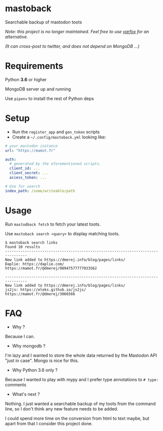# mastoback

Searchable backup of mastodon toots

*Note: this project is no longer maintained. Feel free to use [yarfox](https://github.com/dmerejkowsky/yarfox) for an alternative.*

*(It can cross-post to twitter, and does not depend on MongoDB ...)*

# Requirements

Python **3.6** or higher

MongoDB server up and running

Use `pipenv` to install the rest of Python deps

# Setup

* Run the `register_app` and `gen_token` scripts
* Create a `~/.config/mastoback.yml` looking like:

```yaml
# your mastodon instance
url: "https://mamot.fr"

auth:
  # generated by the aforementioned scripts.
  client_id: ...
  client_secret: ...
  access_token: ...

# Use for search
index_path: /some/writeable/path
```

# Usage

Run `mastodback fetch` to fetch your latest toots.

Use `mastoback search <query>` to display matching toots.

```
$ mastoback search links
Found 10 results
--------------------------------------------------------------------------------
New link added to https://dmerej.info/blog/pages/links/
Daplie: https://daplie.com/
https://mamot.fr/@dmerej/98947577777033562

--------------------------------------------------------------------------------
New link added to https://dmerej.info/blog/pages/links/
js2js: https://eleks.github.io/js2js/
https://mamot.fr/@dmerej/3066566
```

# FAQ

* Why ?

Because I can.

* Why mongodb ?

I'm lazy and I wanted to store the whole data returned by the Mastodon API "just in case". Mongo is nice for this.

* Why Python 3.6 only ?

Because I wanted to play with mypy and I prefer type annotations to `# type:` comments

* What's next ?

Nothing. I just wanted a searchable backup of my toots from the command line, so I don't think any new feature needs to be added.

I could spend more time on the conversion from html to text maybe, but apart from that I consider this project done.
